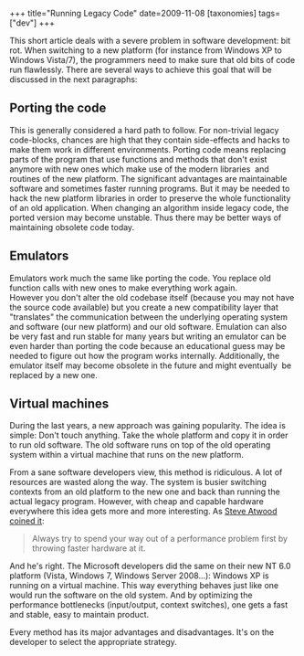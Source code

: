 +++
title="Running Legacy Code"
date=2009-11-08
[taxonomies]
tags=["dev"]
+++

This short article deals with a severe problem in software development: bit rot.
When switching to a new platform (for instance from Windows XP to Windows Vista/7), the programmers need to make sure that old bits of code run flawlessly. There are several ways to achieve this goal that will be discussed in the next paragraphs:

## Porting the code

This is generally considered a hard path to follow. For non-trivial legacy code-blocks, chances are high that they contain side-effects and hacks to make them work in different environments. Porting code means replacing parts of the program that use functions and methods that don't exist anymore with new ones which make use of the modern libraries&nbsp; and routines of the new platform. The significant advantages are maintainable software and sometimes faster running programs. But it may be needed to hack the new platform libraries in order to preserve the whole functionality of an old application. When changing an algorithm inside legacy code, the ported version may become unstable. Thus there may be better ways of maintaining obsolete code today.

## Emulators

Emulators work much the same like porting the code. You replace old function calls with new ones to make everything work again. <br />However you don't alter the old codebase itself (because you may not have the source code available) but you create a new compatibility layer that "translates" the communication between the underlying operating system and software (our new platform) and our old software. Emulation can also be very fast and run stable for many years but writing an emulator can be even harder than porting the code because an educational guess may be needed to figure out how the program works internally. Additionally, the emulator itself may become obsolete in the future and might eventually&nbsp; be replaced by a new one.

## Virtual machines

During the last years, a new approach was gaining popularity. The idea is simple: Don't touch anything. Take the whole platform and copy it in order to run old software. The old software runs on top of the old operating system within a virtual machine that runs on the new platform.

From a sane software developers view, this method is ridiculous. A lot of resources are wasted along the way. The system is busier switching contexts from an old platform to the new one and back than running the actual legacy program. However, with cheap and capable hardware everywhere this idea gets more and more interesting. As [Steve Atwood coined it](https://blog.codinghorror.com/hardware-is-cheap-programmers-are-expensive/):

> Always try to spend your way out of a performance problem first by throwing faster hardware at it.

And he's right. The Microsoft developers did the same on their new NT 6.0 platform (Vista, Windows 7, Windows Server 2008...): Windows XP is running on a virtual machine. This way everything behaves just like one would run the software on the old system. And by optimizing the performance bottlenecks (input/output, context switches), one gets a fast and stable, easy to maintain product.

Every method has its major advantages and disadvantages. It's on the developer to select the appropriate strategy.

